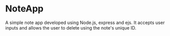 
# NoteApp

A simple note app developed using Node.js, express and ejs. 
It accepts user inputs and allows the user to delete using the note's unique ID.
